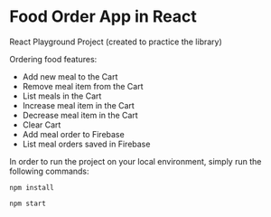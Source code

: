 # Food Order App in React

React Playground Project (created to practice the library)

Ordering food features:
- Add new meal to the Cart
- Remove meal item from the Cart
- List meals in the Cart
- Increase meal item in the Cart
- Decrease meal item in the Cart
- Clear Cart
- Add meal order to Firebase
- List meal orders saved in Firebase

In order to run the project on your local environment, simply run the following commands:

`npm install`

`npm start`
